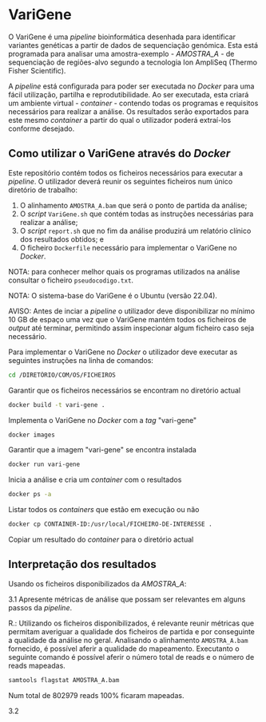 # VariGene

O VariGene é uma *pipeline* bioinformática desenhada para identificar variantes genéticas a partir de dados de sequenciação genómica. Esta está programada para analisar uma amostra-exemplo - *AMOSTRA_A* - de sequenciação de regiões-alvo segundo a tecnologia Ion AmpliSeq (Thermo Fisher Scientific).

A *pipeline* está configurada para poder ser executada no *Docker* para uma fácil utilização, partilha e reprodutibilidade. Ao ser executada, esta criará um ambiente virtual - *container* - contendo todas os programas e requisitos necessários para realizar a análise. Os resultados serão exportados para este mesmo *container* a partir do qual o utilizador poderá extraí-los conforme desejado.

## Como utilizar o VariGene através do *Docker*

Este repositório contém todos os ficheiros necessários para executar a *pipeline*. O utilizador deverá reunir os seguintes ficheiros num único diretório de trabalho:

  1. O alinhamento `AMOSTRA_A.bam` que será o ponto de partida da análise;
  2. O *script* `VariGene.sh` que contém todas as instruções necessárias para realizar a análise;
  3. O *script* `report.sh` que no fim da análise produzirá um relatório clínico dos resultados obtidos; e
  4. O ficheiro `Dockerfile` necessário para implementar o VariGene no *Docker*.

NOTA: para conhecer melhor quais os programas utilizados na análise consultar o ficheiro `pseudocodigo.txt`.

NOTA: O sistema-base do VariGene é o Ubuntu (versão 22.04).

AVISO: Antes de inciar a *pipeline* o utilizador deve disponibilizar no mínimo 10 GB de espaço uma vez que o VariGene mantém todos os ficheiros de *output* até terminar, permitindo assim inspecionar algum ficheiro caso seja necessário.

Para implementar o VariGene no *Docker* o utilizador deve executar as seguintes instruções na linha de comandos:

```bash
cd /DIRETÓRIO/COM/OS/FICHEIROS
```
Garantir que os ficheiros necessários se encontram no diretório actual

```bash
docker build -t vari-gene .
```
Implementa o VariGene no *Docker* com a *tag* "vari-gene"

```bash
docker images
```
Garantir que a imagem "vari-gene" se encontra instalada

```bash
docker run vari-gene
```
Inicia a análise e cria um *container* com o resultados

```bash
docker ps -a
```
Listar todos os *containers* que estão em execução ou não

```bash
docker cp CONTAINER-ID:/usr/local/FICHEIRO-DE-INTERESSE .
```
Copiar um resultado do *container* para o diretório actual


## Interpretação dos resultados

Usando os ficheiros disponibilizados da *AMOSTRA_A*:

  3.1 Apresente métricas de análise que possam ser relevantes em alguns passos da *pipeline*.

  R.: Utilizando os ficheiros disponibilizados, é relevante reunir métricas que permitam averiguar a qualidade dos ficheiros de partida e por conseguinte a qualidade da análise no geral. Analisando o alinhamento `AMOSTRA_A.bam` fornecido, é possível aferir a qualidade do mapeamento. Executanto o seguinte comando é possível aferir o número total de reads e o número de reads mapeadas.
  ```bash
  samtools flagstat AMOSTRA_A.bam
  ```
  Num total de 802979 reads 100% ficaram mapeadas.

  3.2 



